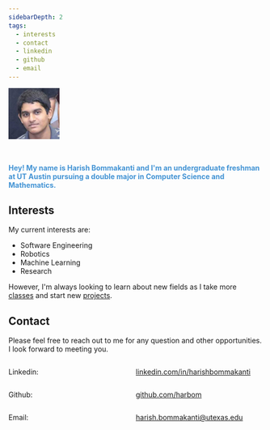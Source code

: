 ```yaml
---
sidebarDepth: 2
tags: 
  - interests
  - contact
  - linkedin
  - github
  - email
---
```

<div class="img-container">
<style>
.img-container img {
    width: 20%;
    height: 20%;
}
</style>

![Profile pic](./images/face.jpg)

</div>
<br>

<b><p style = 'color:#4293d4'>Hey! My name is Harish Bommakanti and I'm an undergraduate freshman at UT Austin pursuing a double major in Computer Science and Mathematics.</p></b>


## Interests
My current interests are:
* Software Engineering
* Robotics
* Machine Learning
* Research

However, I'm always looking to learn about new fields as I take more [classes](./Education.md) and start new [projects](./Projects.md).

## Contact
Please feel free to reach out to me for any question and other opportunities. I look forward to meeting you.

<div style="display: flex; align-items:baseline">
<p style= 'width: 50%'>Linkedin:</p>
<a href="https://linkedin.com/in/harishbommakanti" target="_blank">linkedin.com/in/harishbommakanti</a>
</div>

<div style="display: flex; align-items:baseline">
<p style= 'width: 50%'>Github:</p>
<a href="https://github.com/harbom" target="_blank">github.com/harbom</a>
</div>

<div style="display: flex; align-items:baseline">
<p style= 'width: 50%'>Email:</p>
<a href="harish.bommakanti@utexas.edu" target="_blank">harish.bommakanti@utexas.edu</a>
</div>